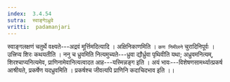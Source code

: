 ```yaml
---
index:  3.4.54
sutra:  स्वाङ्गेऽध्रुवे
vritti:  padamanjari
---
```


स्वाङ्गलक्षणं चतुर्थे वक्ष्यते---अद्रवं मूर्त्तिमदित्यादि । अक्षिनिकाणमिति । `कण निमीलने` चुरादिनिपूर्वः । उत्त्रिप्य शिरः कथयतीति । ननु च ध्रुवमिति नित्यमुच्यते---ध्रुवा द्यौर्ध्रुवा पृथिवीति यथा; अध्रुवमनित्यम्, शिरश्चाप्यनित्यमेव, प्राणिनामेवानित्यत्वादत आह---यस्मिन्नङ्ग इति । अयं भावः---विशेषणसामर्थ्यात्प्रकर्ष आश्रीयते, प्रकर्षेण यदध्रुवमिति । प्रकर्षश्च जीवत्यपि प्राणिनि कदाचिदभाव इति ।।
